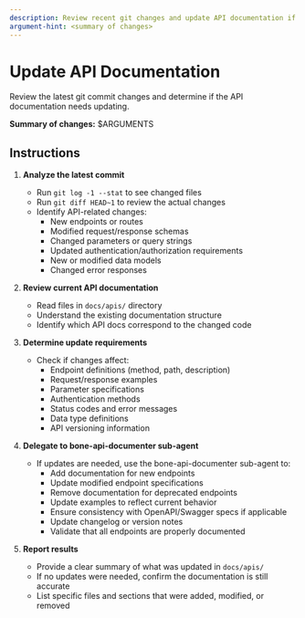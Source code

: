 ```yaml
---
description: Review recent git changes and update API documentation if needed
argument-hint: <summary of changes>
---
```


# Update API Documentation

Review the latest git commit changes and determine if the API documentation needs updating.

**Summary of changes:** $ARGUMENTS

## Instructions

1. **Analyze the latest commit**
   - Run `git log -1 --stat` to see changed files
   - Run `git diff HEAD~1` to review the actual changes
   - Identify API-related changes:
     - New endpoints or routes
     - Modified request/response schemas
     - Changed parameters or query strings
     - Updated authentication/authorization requirements
     - New or modified data models
     - Changed error responses

2. **Review current API documentation**
   - Read files in `docs/apis/` directory
   - Understand the existing documentation structure
   - Identify which API docs correspond to the changed code

3. **Determine update requirements**
   - Check if changes affect:
     - Endpoint definitions (method, path, description)
     - Request/response examples
     - Parameter specifications
     - Authentication methods
     - Status codes and error messages
     - Data type definitions
     - API versioning information

4. **Delegate to bone-api-documenter sub-agent**
   - If updates are needed, use the bone-api-documenter sub-agent to:
     - Add documentation for new endpoints
     - Update modified endpoint specifications
     - Remove documentation for deprecated endpoints
     - Update examples to reflect current behavior
     - Ensure consistency with OpenAPI/Swagger specs if applicable
     - Update changelog or version notes
     - Validate that all endpoints are properly documented

5. **Report results**
   - Provide a clear summary of what was updated in `docs/apis/`
   - If no updates were needed, confirm the documentation is still accurate
   - List specific files and sections that were added, modified, or removed
